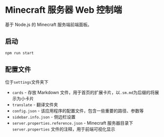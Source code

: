 # Minecraft 服务器 Web 控制端

基于 Node.js 的 Minecraft 服务端前端面板。

## 启动

```bash
npm run start
```

## 配置文件

位于`settings`文件夹下

- `cards` - 存放 Markdown 文件，用于首页的扩展卡片，以`.sm.md`为后缀的将展示为小卡片
- `translate` - 翻译文件夹
- `config.json` - 该应用程序的配置文件，包含一些重要的路径、参数等
- `sidebar.info.json` - 侧边栏设置
- `server.properties.reference.json` - Minecraft 服务器目录下 `server.properties` 文件的注释，用于前端可视化显示
